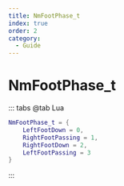 ```yaml
---
title: NmFootPhase_t
index: true
order: 2
category:
  - Guide
---
```


# NmFootPhase_t
::: tabs
@tab Lua
```lua
NmFootPhase_t = {
    LeftFootDown = 0,
    RightFootPassing = 1,
    RightFootDown = 2,
    LeftFootPassing = 3
}
```
:::